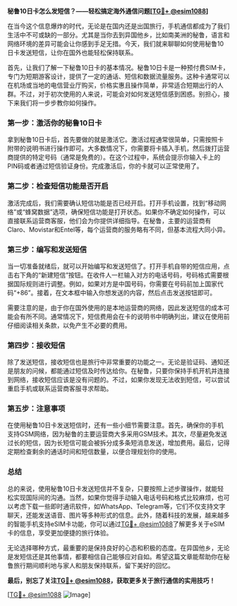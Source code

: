 **秘鲁10日卡怎么发短信？——轻松搞定海外通信问题[[TG💪+ @esim1088](https://t.me/s/esim1088)]**

在当今这个信息爆炸的时代，无论是在国内还是出国旅行，手机通信都成为了我们生活中不可或缺的一部分。尤其是当你去到异国他乡，比如南美洲的秘鲁，语言和网络环境的差异可能会让你感到手足无措。今天，我们就来聊聊如何使用秘鲁10日卡发送短信，让你在国外也能轻松保持联系。

首先，让我们了解一下秘鲁10日卡的基本情况。秘鲁10日卡是一种预付费SIM卡，专门为短期游客设计，提供了一定的通话、短信和数据流量服务。这种卡通常可以在机场或当地的电信营业厅购买，价格实惠且操作简单，非常适合短期出行的人群。不过，对于初次使用的人来说，可能会对如何发送短信感到困惑。别担心，接下来我们将一步步教你如何操作。

### **第一步：激活你的秘鲁10日卡**

拿到秘鲁10日卡后，首先要做的就是激活它。激活过程通常很简单，只需按照卡附带的说明书进行操作即可。大多数情况下，你需要将卡插入手机，然后拨打运营商提供的特定号码（通常是免费的）。在这个过程中，系统会提示你输入卡上的PIN码或者通过短信验证身份。完成激活后，你的卡就可以正常使用了。

### **第二步：检查短信功能是否开启**

激活完成后，我们需要确认短信功能是否已经开启。打开手机设置，找到“移动网络”或“蜂窝数据”选项，确保短信功能是打开状态。如果你不确定如何操作，可以直接联系运营商客服，他们会为你提供详细指导。在秘鲁，主要的运营商有Claro、Movistar和Entel等，每个运营商的服务略有不同，但基本流程大同小异。

### **第三步：编写和发送短信**

当一切准备就绪后，就可以开始编写和发送短信了。打开手机自带的短信应用，点击右下角的“新建短信”按钮。在收件人一栏输入对方的电话号码，号码格式需要根据国际规则进行调整。例如，如果对方是中国号码，你需要在号码前加上国家代码“+86”。接着，在文本框中输入你想发送的内容，然后点击发送按钮即可。

需要注意的是，由于你在国外使用的是本地运营商的网络，因此发送短信的成本可能会有所不同。通常情况下，短信费用会在卡的说明书中明确列出，建议在使用前仔细阅读相关条款，以免产生不必要的费用。

### **第四步：接收短信**

除了发送短信，接收短信也是旅行中非常重要的功能之一。无论是验证码、通知还是朋友的问候，都能通过短信及时传达给你。在秘鲁，只要你保持手机开机并连接到网络，接收短信应该是没有问题的。不过，如果你发现无法收到短信，可以尝试重启手机或联系运营商客服寻求帮助。

### **第五步：注意事项**

在使用秘鲁10日卡发送短信时，还有一些小细节需要注意。首先，确保你的手机支持GSM网络，因为秘鲁的主要运营商大多采用GSM技术。其次，尽量避免发送过长的短信，因为长短信可能会被拆分成多条短消息发送，增加费用。最后，记得定期检查剩余的通话时间和短信数量，以便合理规划你的使用。

### **总结**

总的来说，使用秘鲁10日卡发送短信并不复杂，只要按照上述步骤操作，就能轻松实现国际间的沟通。当然，如果你觉得手动输入电话号码和格式比较麻烦，也可以考虑下载一些即时通讯软件，如WhatsApp、Telegram等，它们不仅支持文字聊天，还能发送语音、图片等多种形式的信息。此外，随着科技的发展，越来越多的智能手机支持eSIM卡功能，你可以通过[TG💪+ @esim1088](https://t.me/s/esim1088)了解更多关于eSIM卡的信息，享受更加便捷的旅行体验。

无论选择哪种方式，最重要的是保持良好的心态和积极的态度。在异国他乡，无论是发短信还是其他事情，都要相信自己能够应对自如。希望这篇文章能帮助你在秘鲁旅行期间顺利地与家人和朋友保持联系，留下美好的回忆。

**最后，别忘了关注[TG💪+ @esim1088](https://t.me/s/esim1088)，获取更多关于旅行通信的实用技巧！**

[[TG💪+ @esim1088](https://t.me/s/esim1088) ![Image](https://i.postimg.cc/4NQfJmqS/Snipaste-2025-05-13-00-14-12.png)]